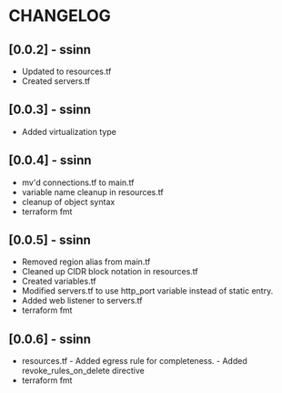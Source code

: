 # CHANGELOG

## [0.0.2] - ssinn
- Updated to resources.tf
- Created servers.tf


## [0.0.3] - ssinn
- Added virtualization type

## [0.0.4] - ssinn
- mv'd connections.tf to main.tf
- variable name cleanup in resources.tf
- cleanup of object syntax
- terraform fmt

## [0.0.5] - ssinn
- Removed region alias from main.tf
- Cleaned up CIDR block notation in resources.tf
- Created variables.tf
- Modified servers.tf to use http_port variable instead of static entry.
- Added web listener to servers.tf
- terraform fmt

## [0.0.6] - ssinn
- resources.tf - Added egress rule for completeness.
               - Added revoke_rules_on_delete directive
- terraform fmt
